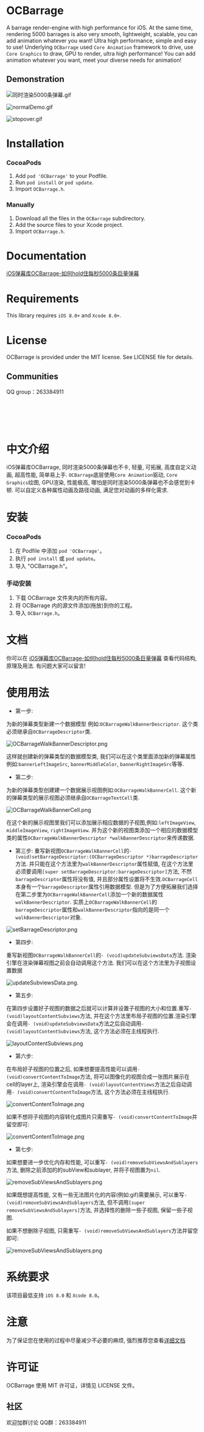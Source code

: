 # OCBarrage

A barrage render-engine with high performance for iOS. At the same time, rendering 5000 barrages is also very smooth, lightweight, scalable, you can add animation whatever you want! Ultra high performance, simple and easy to use!
Underlying `OCBarrage` used `Core Animation` framework to drive, use `Core Graphics` to draw, GPU to render, ultra high performance! You can add animation whatever you want, meet your diverse needs for animation!

## Demonstration

 ![同时渲染5000条弹幕.gif](http://upload-images.jianshu.io/upload_images/1674413-46935364f778e159.gif?imageMogr2/auto-orient/strip)
 
 ![normalDemo.gif](https://raw.githubusercontent.com/w1531724247/OCBarrage/master/OCBarrage/Demonstration/normalDemo.gif)
 
 ![stopover.gif](http://upload-images.jianshu.io/upload_images/1674413-1bdfd811755b9f9e.gif?imageMogr2/auto-orient/strip)


Installation
==============

### CocoaPods

1. Add `pod 'OCBarrage'` to your Podfile.
2. Run `pod install` or `pod update`.
3. Import `OCBarrage.h`.

### Manually

1. Download all the files in the `OCBarrage` subdirectory.
2. Add the source files to your Xcode project.
3. Import `OCBarrage.h`.

Documentation
==============
[iOS弹幕库OCBarrage-如何hold住每秒5000条巨量弹幕](http://www.jianshu.com/p/6593778a85e4)

Requirements
==============
This library requires `iOS 8.0+` and `Xcode 8.0+`.

License
==============
OCBarrage is provided under the MIT license. See LICENSE file for details.

## Communities
QQ group：263384911 

<br/><br/>
---
中文介绍
==============
iOS弹幕库OCBarrage, 同时渲染5000条弹幕也不卡, 轻量, 可拓展, 高度自定义动画, 超高性能, 简单易上手. 
`OCBarrage`底层使用`Core Animation`驱动, `Core Graphics`绘图, GPU渲染, 性能极高, 哪怕是同时渲染5000条弹幕也不会感觉到卡顿. 可以自定义各种属性动画及路径动画, 满足您对动画的多样化需求.

安装
==============

### CocoaPods

1. 在 Podfile 中添加  `pod 'OCBarrage'`。
2. 执行 `pod install` 或 `pod update`。
3. 导入 "OCBarrage.h"。

### 手动安装

1. 下载 OCBarrage 文件夹内的所有内容。
2. 将 OCBarrage 内的源文件添加(拖放)到你的工程。
3. 导入 `OCBarrage.h`。

文档
==============
你可以在 [iOS弹幕库OCBarrage-如何hold住每秒5000条巨量弹幕](http://www.jianshu.com/p/6593778a85e4) 查看代码结构, 原理及用法.
有问题大家可以留言!

使用用法
==============
- 第一步: 

为新的弹幕类型新建一个数据模型 例如:`OCBarrageWalkBannerDescriptor`. 这个类必须继承自`OCBarrageDescriptor`类.

![OCBarrageWalkBannerDescriptor.png](http://upload-images.jianshu.io/upload_images/1674413-0251b7e565efa91d.png?imageMogr2/auto-orient/strip%7CimageView2/2/w/1240)

 这样就创建新的弹幕类型的数据模型类, 我们可以在这个类里面添加新的弹幕属性例如:`bannerLeftImageSrc`, `bannerMiddleColor`, `bannerRightImageSrc`等等.

- 第二步:

为新的弹幕类型创建建一个数据展示视图例如:`OCBarrageWalkBannerCell`. 这个新的弹幕类型的展示视图必须继承自`OCBarrageTextCell`类. 

![OCBarrageWalkBannerCell.png](http://upload-images.jianshu.io/upload_images/1674413-1732637b662eab3b.png?imageMogr2/auto-orient/strip%7CimageView2/2/w/1240)

在这个新的展示视图里我们可以添加展示相应数据的子视图,例如:`leftImageView`, `middleImageView`, `rightImageView`.
并为这个新的视图类添加一个相应的数据模型类的属性`OCBarrageWalkBannerDescriptor *walkBannerDescriptor`来传递数据.

- 第三步:
重写新视图`OCBarrageWalkBannerCell`的`- (void)setBarrageDescriptor:(OCBarrageDescriptor *)barrageDescriptor`方法. 并只能在这个方法里为`walkBannerDescriptor`属性赋值, 在这个方法里必须要调用`[super setBarrageDescriptor:barrageDescriptor]`方法, 不然`barrageDescriptor`属性将没有值, 并且部分属性设置将不生效.`OCBarrageCell`本身有一个`barrageDescriptor`属性引用数据模型. 但是为了方便拓展我们选择在第二步里为`OCBarrageWalkBannerCell`添加一个新的数据属性`walkBannerDescriptor`. 实质上`OCBarrageWalkBannerCell`的`barrageDescriptor`属性和`walkBannerDescriptor`指向的是同一个`walkBannerDescriptor`对象.

![setBarrageDescriptor.png](http://upload-images.jianshu.io/upload_images/1674413-b08fa2f3d44ec2a3.png?imageMogr2/auto-orient/strip%7CimageView2/2/w/1240)

- 第四步:

重写新视图`OCBarrageWalkBannerCell`的`- (void)updateSubviewsData`方法. 渲染引擎在渲染弹幕视图之前会自动调用这个方法. 我们可以在这个方法里为子视图设置数据

![updateSubviewsData.png](http://upload-images.jianshu.io/upload_images/1674413-8117e628baf1bf44.png?imageMogr2/auto-orient/strip%7CimageView2/2/w/1240).

- 第五步:

在第四步设置好子视图的数据之后就可以计算并设置子视图的大小和位置.重写`- (void)layoutContentSubviews`方法, 并在这个方法里布局子视图的位置.渲染引擎会在调用`- (void)updateSubviewsData`方法之后自动调用`- (void)layoutContentSubviews`方法, 这个方法必须在主线程执行.

![layoutContentSubviews.png](http://upload-images.jianshu.io/upload_images/1674413-8a1e07313efaa516.png?imageMogr2/auto-orient/strip%7CimageView2/2/w/1240)

- 第六步:

在布局好子视图的位置之后, 如果想要提高性能可以调用`- (void)convertContentToImage`方法, 将可以图像化的视图合成一张图片展示在cell的layer上, 渲染引擎会在调用`- (void)layoutContentViews`方法之后自动调用`- (void)convertContentToImage`方法, 这个方法必须在主线程执行.

![convertContentToImage.png](http://upload-images.jianshu.io/upload_images/1674413-4e3d9c967a63e610.png?imageMogr2/auto-orient/strip%7CimageView2/2/w/1240)

如果不想将子视图的内容转化成图片只需重写`- (void)convertContentToImage`并留空即可:

![convertContentToImage.png](http://upload-images.jianshu.io/upload_images/1674413-4229570c31da70c9.png?imageMogr2/auto-orient/strip%7CimageView2/2/w/1240)

- 第七步:

如果想要进一步优化内存和性能, 可以重写`- (void)removeSubViewsAndSublayers`方法, 删除之前添加的的subView和sublayer, 并将子视图置为`nil`. 

![removeSubViewsAndSublayers.png](http://upload-images.jianshu.io/upload_images/1674413-c97727b51893f69d.png?imageMogr2/auto-orient/strip%7CimageView2/2/w/1240)

如果既想提高性能, 又有一些无法图片化的内容(例如:gif)需要展示, 可以重写`- (void)removeSubViewsAndSublayers`方法, 但不调用`[super removeSubViewsAndSublayers]`方法, 并选择性的删除一些子视图, 保留一些子视图.

 如果不想删除子视图, 只需重写`- (void)removeSubViewsAndSublayers`方法并留空即可:

![removeSubViewsAndSublayers.png](http://upload-images.jianshu.io/upload_images/1674413-0b672a860c309083.png?imageMogr2/auto-orient/strip%7CimageView2/2/w/1240)

系统要求
==============
该项目最低支持 `iOS 8.0` 和 `Xcode 8.0`。


注意
==============
为了保证您在使用的过程中尽量减少不必要的麻烦, 强烈推荐您查看[详细文档](http://www.jianshu.com/p/6593778a85e4)

许可证
==============
OCBarrage 使用 MIT 许可证，详情见 LICENSE 文件。

## 社区
欢迎加群讨论
QQ群：263384911
